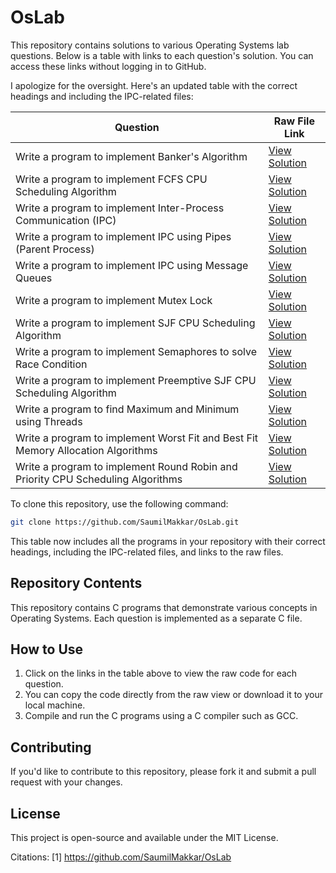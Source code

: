 # OsLab

This repository contains solutions to various Operating Systems lab questions. Below is a table with links to each question's solution. You can access these links without logging in to GitHub.

I apologize for the oversight. Here's an updated table with the correct headings and including the IPC-related files:

| Question | Raw File Link |
|----------|---------------|
| Write a program to implement Banker's Algorithm | [View Solution](https://raw.githubusercontent.com/SaumilMakkar/OsLab/main/Banker.cpp) |
| Write a program to implement FCFS CPU Scheduling Algorithm | [View Solution](https://raw.githubusercontent.com/SaumilMakkar/OsLab/main/FCFS.cpp) |
| Write a program to implement Inter-Process Communication (IPC) | [View Solution](https://raw.githubusercontent.com/SaumilMakkar/OsLab/main/IPC.cpp) |
| Write a program to implement IPC using Pipes (Parent Process) | [View Solution](https://raw.githubusercontent.com/SaumilMakkar/OsLab/main/IpcPipesparent.cpp) |
| Write a program to implement IPC using Message Queues | [View Solution](https://raw.githubusercontent.com/SaumilMakkar/OsLab/main/Ipcmessagequeue.cpp) |
| Write a program to implement Mutex Lock | [View Solution](https://raw.githubusercontent.com/SaumilMakkar/OsLab/main/MuetxLock.cpp) |
| Write a program to implement SJF CPU Scheduling Algorithm | [View Solution](https://raw.githubusercontent.com/SaumilMakkar/OsLab/main/SJF.cpp) |
| Write a program to implement Semaphores to solve Race Condition | [View Solution](https://raw.githubusercontent.com/SaumilMakkar/OsLab/main/Semaphoreraceconfition.cpp) |
| Write a program to implement Preemptive SJF CPU Scheduling Algorithm | [View Solution](https://raw.githubusercontent.com/SaumilMakkar/OsLab/main/SjfPreemptive.cpp) |
| Write a program to find Maximum and Minimum using Threads | [View Solution](https://raw.githubusercontent.com/SaumilMakkar/OsLab/main/Threadmaxmin.cpp) |
| Write a program to implement Worst Fit and Best Fit Memory Allocation Algorithms | [View Solution](https://raw.githubusercontent.com/SaumilMakkar/OsLab/main/WorstFitBestFit.cpp) |
| Write a program to implement Round Robin and Priority CPU Scheduling Algorithms | [View Solution](https://raw.githubusercontent.com/SaumilMakkar/OsLab/main/rrAndpriority.cpp) |

To clone this repository, use the following command:

```bash
git clone https://github.com/SaumilMakkar/OsLab.git
```

This table now includes all the programs in your repository with their correct headings, including the IPC-related files, and links to the raw files.

## Repository Contents

This repository contains C programs that demonstrate various concepts in Operating Systems. Each question is implemented as a separate C file.

## How to Use

1. Click on the links in the table above to view the raw code for each question.
2. You can copy the code directly from the raw view or download it to your local machine.
3. Compile and run the C programs using a C compiler such as GCC.

## Contributing

If you'd like to contribute to this repository, please fork it and submit a pull request with your changes.

## License

This project is open-source and available under the MIT License.

Citations:
[1] https://github.com/SaumilMakkar/OsLab
